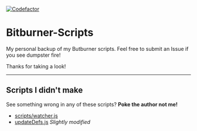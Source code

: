 [![Codefactor](https://www.codefactor.io/repository/github/dumbdemon/bitburner-scripts/badge)](https://www.codefactor.io/repository/github/dumbdemon/bitburner-scripts)

# Bitburner-Scripts
My personal backup of my Butburner scripts. Feel free to submit an Issue if you see dumpster fire!

Thanks for taking a look!

----

## Scripts I didn't make
See something wrong in any of these scripts? **Poke the author not me!**
- [scripts/watcher.js](https://github.com/bitburner-official/vscode-template/blob/main/src/watcher.ts)
- [updateDefs.js](https://github.com/bitburner-official/vscode-template/blob/main/updateDefs.js) *Slightly modified*
